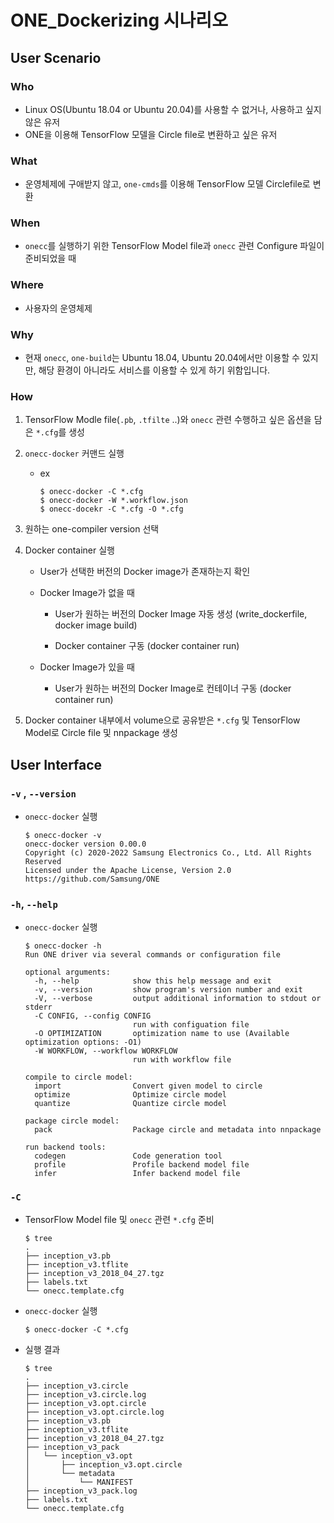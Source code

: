 # ONE_Dockerizing 시나리오

## User Scenario

### Who

- Linux OS(Ubuntu 18.04 or Ubuntu 20.04)를 사용할 수 없거나, 사용하고 싶지 않은 유저
- ONE을 이용해 TensorFlow 모델을 Circle file로 변환하고 싶은 유저 

### What

- 운영체제에 구애받지 않고, `one-cmds`를 이용해 TensorFlow 모델 Circlefile로 변환 

### When

- `onecc`를 실행하기 위한 TensorFlow Model file과 `onecc` 관련 Configure 파일이 준비되었을 때 

### Where

- 사용자의 운영체제 

### Why

- 현재 `onecc`, `one-build`는 Ubuntu 18.04, Ubuntu 20.04에서만 이용할 수 있지만, 해당 환경이 아니라도 서비스를 이용할 수 있게 하기 위함입니다.

### How

1. TensorFlow Modle file(`.pb`, `.tfilte` ..)와 `onecc` 관련  수행하고 싶은 옵션을 담은 `*.cfg`를 생성

2. `onecc-docker` 커맨드 실행 

    - ex

        ```
        $ onecc-docker -C *.cfg
        $ onecc-docker -W *.workflow.json
        $ onecc-docekr -C *.cfg -O *.cfg
        ```

3. 원하는 one-compiler version 선택 

4. Docker container 실행

    - User가 선택한 버전의 Docker image가 존재하는지 확인 

    - Docker Image가 없을 때 

        - User가 원하는 버전의 Docker Image 자동 생성 (write_dockerfile, docker image build)

        - Docker container 구동 (docker container run)

    - Docker Image가 있을 때 
        - User가 원하는 버전의 Docker Image로 컨테이너 구동 (docker container run)

5. Docker container 내부에서 volume으로 공유받은 `*.cfg` 및 TensorFlow Model로 Circle file 및 nnpackage 생성 

## User Interface

### `-v` , `--version`

- `onecc-docker` 실행

    ```
    $ onecc-docker -v 
    onecc-docker version 0.00.0
    Copyright (c) 2020-2022 Samsung Electronics Co., Ltd. All Rights Reserved
    Licensed under the Apache License, Version 2.0
    https://github.com/Samsung/ONE
    ```

### `-h`, `--help`

- `onecc-docker` 실행

    ```
    $ onecc-docker -h
    Run ONE driver via several commands or configuration file
    
    optional arguments:
      -h, --help            show this help message and exit
      -v, --version         show program's version number and exit
      -V, --verbose         output additional information to stdout or stderr
      -C CONFIG, --config CONFIG
                            run with configuation file
      -O OPTIMIZATION       optimization name to use (Available optimization options: -O1)
      -W WORKFLOW, --workflow WORKFLOW
                            run with workflow file
    
    compile to circle model:
      import                Convert given model to circle
      optimize              Optimize circle model
      quantize              Quantize circle model
    
    package circle model:
      pack                  Package circle and metadata into nnpackage
    
    run backend tools:
      codegen               Code generation tool
      profile               Profile backend model file
      infer                 Infer backend model file
    ```

### `-C`

- TensorFlow Model file 및 `onecc` 관련 `*.cfg` 준비 

    ```
    $ tree
    .
    ├── inception_v3.pb
    ├── inception_v3.tflite
    ├── inception_v3_2018_04_27.tgz
    ├── labels.txt
    └── onecc.template.cfg
    ```

- `onecc-docker` 실행 

    ```
    $ onecc-docker -C *.cfg
    ```

- 실행 결과 

    ```
    $ tree
    .
    ├── inception_v3.circle
    ├── inception_v3.circle.log
    ├── inception_v3.opt.circle
    ├── inception_v3.opt.circle.log
    ├── inception_v3.pb
    ├── inception_v3.tflite
    ├── inception_v3_2018_04_27.tgz
    ├── inception_v3_pack
    │   └── inception_v3.opt
    │       ├── inception_v3.opt.circle
    │       └── metadata
    │           └── MANIFEST
    ├── inception_v3_pack.log
    ├── labels.txt
    └── onecc.template.cfg
    ```
